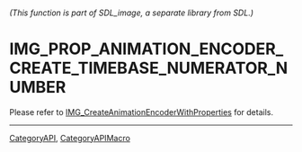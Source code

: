 ###### (This function is part of SDL_image, a separate library from SDL.)
# IMG_PROP_ANIMATION_ENCODER_CREATE_TIMEBASE_NUMERATOR_NUMBER

Please refer to [IMG_CreateAnimationEncoderWithProperties](IMG_CreateAnimationEncoderWithProperties) for details.

----
[CategoryAPI](CategoryAPI), [CategoryAPIMacro](CategoryAPIMacro)

